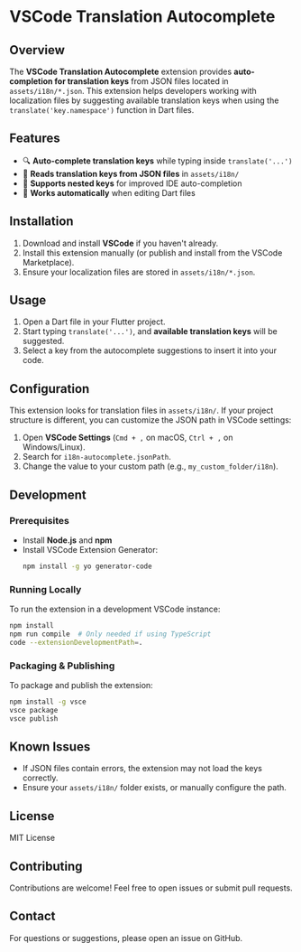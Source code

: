 # VSCode Translation Autocomplete

## Overview
The **VSCode Translation Autocomplete** extension provides **auto-completion for translation keys** from JSON files located in `assets/i18n/*.json`. This extension helps developers working with localization files by suggesting available translation keys when using the `translate('key.namespace')` function in Dart files.

## Features
- 🔍 **Auto-complete translation keys** while typing inside `translate('...')`
- 📂 **Reads translation keys from JSON files** in `assets/i18n/`
- 📌 **Supports nested keys** for improved IDE auto-completion
- 🚀 **Works automatically** when editing Dart files

## Installation
1. Download and install **VSCode** if you haven't already.
2. Install this extension manually (or publish and install from the VSCode Marketplace).
3. Ensure your localization files are stored in `assets/i18n/*.json`.

## Usage
1. Open a Dart file in your Flutter project.
2. Start typing `translate('...')`, and **available translation keys** will be suggested.
3. Select a key from the autocomplete suggestions to insert it into your code.

## Configuration
This extension looks for translation files in `assets/i18n/`. If your project structure is different, you can customize the JSON path in VSCode settings:

1. Open **VSCode Settings** (`Cmd + ,` on macOS, `Ctrl + ,` on Windows/Linux).
2. Search for `i18n-autocomplete.jsonPath`.
3. Change the value to your custom path (e.g., `my_custom_folder/i18n`).

## Development
### Prerequisites
- Install **Node.js** and **npm**
- Install VSCode Extension Generator:
  ```sh
  npm install -g yo generator-code
  ```

### Running Locally
To run the extension in a development VSCode instance:
```sh
npm install
npm run compile  # Only needed if using TypeScript
code --extensionDevelopmentPath=.
```

### Packaging & Publishing
To package and publish the extension:
```sh
npm install -g vsce
vsce package
vsce publish
```

## Known Issues
- If JSON files contain errors, the extension may not load the keys correctly.
- Ensure your `assets/i18n/` folder exists, or manually configure the path.

## License
MIT License

## Contributing
Contributions are welcome! Feel free to open issues or submit pull requests.

## Contact
For questions or suggestions, please open an issue on GitHub.

